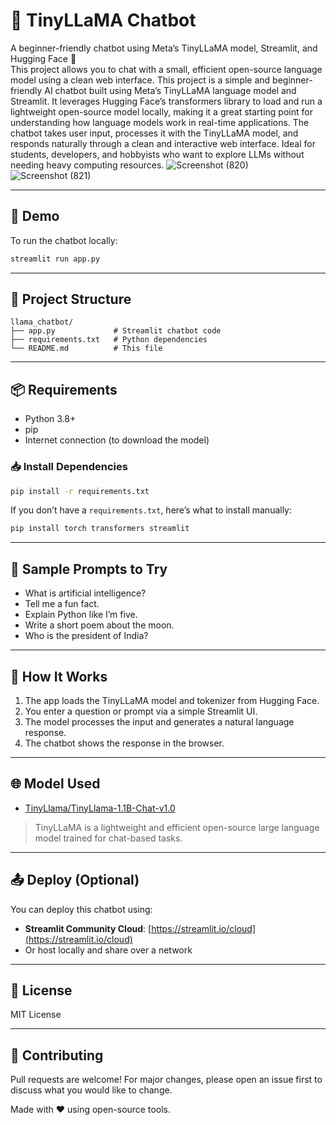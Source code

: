 # 🦙 TinyLLaMA Chatbot

A beginner-friendly chatbot using Meta’s TinyLLaMA model, Streamlit, and Hugging Face 🤖  
This project allows you to chat with a small, efficient open-source language model using a clean web interface.
This project is a simple and beginner-friendly AI chatbot built using Meta’s TinyLLaMA language model and Streamlit. It leverages Hugging Face’s transformers library to load and run a lightweight open-source model locally, making it a great starting point for understanding how language models work in real-time applications. The chatbot takes user input, processes it with the TinyLLaMA model, and responds naturally through a clean and interactive web interface. Ideal for students, developers, and hobbyists who want to explore LLMs without needing heavy computing resources.
![Screenshot (820)](https://github.com/user-attachments/assets/234f72f8-0e36-44c5-bf02-3f902d049ed9)
![Screenshot (821)](https://github.com/user-attachments/assets/6df94107-4f97-4f31-8770-15f3d0915b2a)


---

## 🚀 Demo

To run the chatbot locally:

```bash
streamlit run app.py
```

---

## 📁 Project Structure

```
llama_chatbot/
├── app.py             # Streamlit chatbot code
├── requirements.txt   # Python dependencies
└── README.md          # This file
```

---

## 📦 Requirements

- Python 3.8+
- pip
- Internet connection (to download the model)

### 📥 Install Dependencies

```bash
pip install -r requirements.txt
```

If you don’t have a `requirements.txt`, here’s what to install manually:

```bash
pip install torch transformers streamlit
```

---

## 💬 Sample Prompts to Try

- What is artificial intelligence?
- Tell me a fun fact.
- Explain Python like I’m five.
- Write a short poem about the moon.
- Who is the president of India?

---

## 🧠 How It Works

1. The app loads the TinyLLaMA model and tokenizer from Hugging Face.
2. You enter a question or prompt via a simple Streamlit UI.
3. The model processes the input and generates a natural language response.
4. The chatbot shows the response in the browser.

---

## 🌐 Model Used

- [TinyLlama/TinyLlama-1.1B-Chat-v1.0](https://huggingface.co/TinyLlama/TinyLlama-1.1B-Chat-v1.0)

> TinyLLaMA is a lightweight and efficient open-source large language model trained for chat-based tasks.

---

## 📤 Deploy (Optional)

You can deploy this chatbot using:
- **Streamlit Community Cloud**: [https://streamlit.io/cloud](https://streamlit.io/cloud)
- Or host locally and share over a network

---

## 📜 License

MIT License

---

## 🤝 Contributing

Pull requests are welcome! For major changes, please open an issue first to discuss what you would like to change.

Made with ❤️ using open-source tools.
